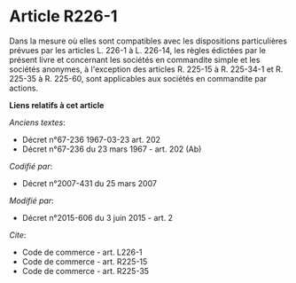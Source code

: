 # Article R226-1

Dans la mesure où elles sont compatibles avec les dispositions particulières prévues par les articles L. 226-1 à L. 226-14,
les règles édictées par le présent livre et concernant les sociétés en commandite simple et les sociétés anonymes, à
l'exception des articles R. 225-15 à R. 225-34-1 et R. 225-35 à R. 225-60, sont applicables aux sociétés en commandite par
actions.

**Liens relatifs à cet article**

_Anciens textes_:

  - Décret n°67-236 1967-03-23 art. 202
  - Décret n°67-236 du 23 mars 1967 - art. 202 (Ab)

_Codifié par_:

  - Décret n°2007-431 du 25 mars 2007

_Modifié par_:

  - Décret n°2015-606 du 3 juin 2015 - art. 2

_Cite_:

  - Code de commerce - art. L226-1
  - Code de commerce - art. R225-15
  - Code de commerce - art. R225-35
